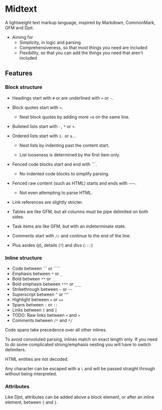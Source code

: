 # Midtext

A lightweight text markup language, inspired by Markdown, CommonMark, GFM and Djot.

- Aiming for
  - Simplicity, in logic and parsing
  - Comprehensiveness, so that most things you need are included
  - Flexibility, so that you can add the things you need that aren't included

## Features

### Block structure

- Headings start with `#` or are underlined with `=` or `-`.

- Block quotes start with `>`.

  - Nest block quotes by adding more `>`s on the same line.

- Bulleted lists start with `-`, `*` or `+`.

- Ordered lists start with `1.` or `a.`.

  - Nest lists by indenting past the content start.

  - List looseness is determined by the first item only.

- Fenced code blocks start and end with ```.

  - No indented code blocks to simplify parsing.

- Fenced raw content (such as HTML) starts and ends with `~~~`.

  - Not even attempting to parse HTML.

- Link references are slightly stricter.

- Tables are like GFM, but all columns must be pipe delimited on both sides.

- Task items are like GFM, but with an indeterminate state.

- Comments start with `//` and continue to the end of the line.

- Plus asides (`@`), details (`?`) and divs (`:::`)

### Inline structure

- Code between ``` or `````
- Emphasis between `*` or `_`
- Bold between `**` or `__`
- Bold emphasis between `***` or `___`
- Strikethrough between `~` or `~~`
- Superscript between `^` or `^^`
- Highlight between `=` or `==`
- Spans between `:` or `::`
- Links between `[` and `]`
- TODO: Raw links between `<` and `>`
- Comments between `/*` and `*/`

Code spans take precedence over all other inlines.

To avoid convoluted parsing, inlines match on exact length only. If you need to do some complicated strong/emphasis nesting you will have to switch delimiters.

HTML entities are not decoded.

Any character can be escaped with a `\` and will be passed straight through without being interpreted.

### Attributes

Like Djot, attributes can be added above a block element, or after an inline element, between `{` and `}`.
